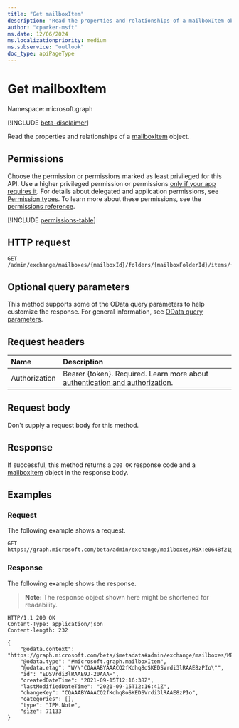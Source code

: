 ```yaml
---
title: "Get mailboxItem"
description: "Read the properties and relationships of a mailboxItem object."
author: "cparker-msft"
ms.date: 12/06/2024
ms.localizationpriority: medium
ms.subservice: "outlook"
doc_type: apiPageType
---
```


# Get mailboxItem

Namespace: microsoft.graph

[!INCLUDE [beta-disclaimer](../../includes/beta-disclaimer.md)]

Read the properties and relationships of a [mailboxItem](../resources/mailboxitem.md) object.

## Permissions

Choose the permission or permissions marked as least privileged for this API. Use a higher privileged permission or permissions [only if your app requires it](/graph/permissions-overview#best-practices-for-using-microsoft-graph-permissions). For details about delegated and application permissions, see [Permission types](/graph/permissions-overview#permission-types). To learn more about these permissions, see the [permissions reference](/graph/permissions-reference).

<!-- {
  "blockType": "permissions",
  "name": "mailboxitem-get-permissions"
}
-->
[!INCLUDE [permissions-table](../includes/permissions/mailboxitem-get-permissions.md)]

## HTTP request

<!-- {
  "blockType": "ignored"
}
-->
``` http
GET /admin/exchange/mailboxes/{mailboxId}/folders/{mailboxFolderId}/items/{mailboxItemId}
```

## Optional query parameters

This method supports some of the OData query parameters to help customize the response. For general information, see [OData query parameters](/graph/query-parameters).

## Request headers

|Name|Description|
|:---|:---|
|Authorization|Bearer {token}. Required. Learn more about [authentication and authorization](/graph/auth/auth-concepts).|

## Request body

Don't supply a request body for this method.

## Response

If successful, this method returns a `200 OK` response code and a [mailboxItem](../resources/mailboxitem.md) object in the response body.

## Examples

### Request

The following example shows a request.
<!-- {
  "blockType": "request",
  "name": "get_mailboxitem",
  "sampleKeys": ["MBX:e0648f21@aab09c93", "AAMkAGVmMDEzM", "AAMkAGI1AAAoZCfHAAA="]
}
-->
``` http
GET https://graph.microsoft.com/beta/admin/exchange/mailboxes/MBX:e0648f21@aab09c93/folders/AAMkAGVmMDEzM/items/AAMkAGI1AAAoZCfHAAA=
```


### Response

The following example shows the response.
>**Note:** The response object shown here might be shortened for readability.
<!-- {
  "blockType": "response",
  "truncated": true,
  "@odata.type": "microsoft.graph.mailboxItem"
}
-->
``` http
HTTP/1.1 200 OK
Content-Type: application/json
Content-length: 232

{
    "@odata.context": "https://graph.microsoft.com/beta/$metadata#admin/exchange/mailboxes/MBX:e0643f21@a7809c93/folders('Inbox')/items$entity",
    "@odata.type": "#microsoft.graph.mailboxItem",
    "@odata.etag": "W/\"CQAAABYAAACQ2fKdhq8oSKEDSVrdi3lRAAE8zPIo\"",
    "id": "EDSVrdi3lRAAE9J-20AAA=",
    "createdDateTime": "2021-09-15T12:16:38Z",
    "lastModifiedDateTime": "2021-09-15T12:16:41Z",
    "changeKey": "CQAAABYAAACQ2fKdhq8oSKEDSVrdi3lRAAE8zPIo",
    "categories": [],
    "type": "IPM.Note",
    "size": 71133
}
```
